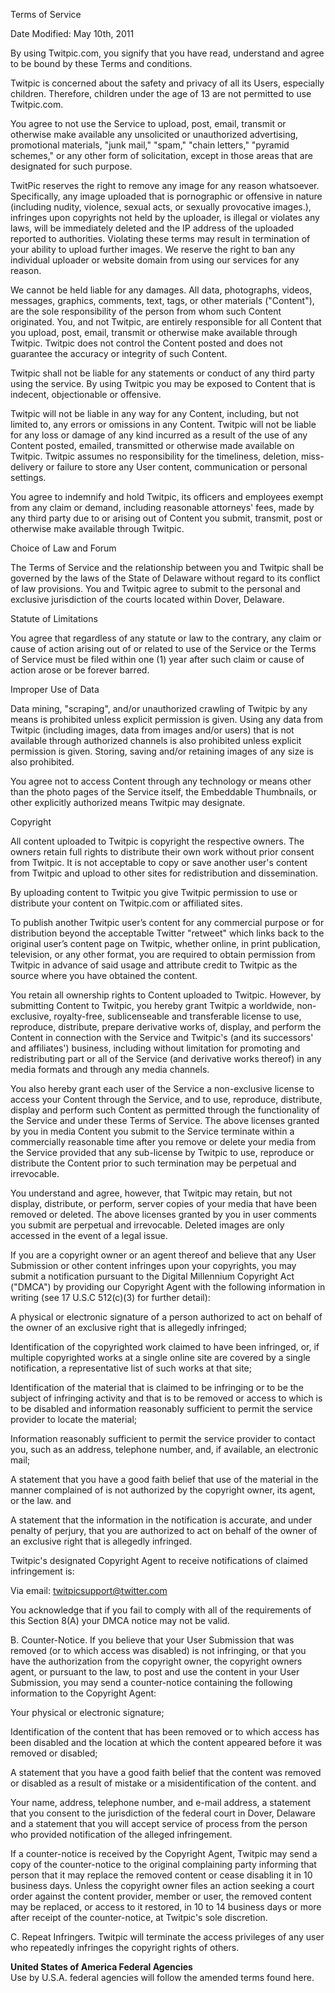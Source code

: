 Terms of Service

Date Modified: May 10th, 2011

By using Twitpic.com, you signify that you have read, understand and agree to be bound by these Terms and conditions.

Twitpic is concerned about the safety and privacy of all its Users, especially children. Therefore, children under the age of 13 are not permitted to use Twitpic.com.

You agree to not use the Service to upload, post, email, transmit or otherwise make available any unsolicited or unauthorized advertising, promotional materials, "junk mail," "spam," "chain letters," "pyramid schemes," or any other form of solicitation, except in those areas that are designated for such purpose.

TwitPic reserves the right to remove any image for any reason whatsoever. Specifically, any image uploaded that is pornographic or offensive in nature (including nudity, violence, sexual acts, or sexually provocative images.), infringes upon copyrights not held by the uploader, is illegal or violates any laws, will be immediately deleted and the IP address of the uploaded reported to authorities. Violating these terms may result in termination of your ability to upload further images. We reserve the right to ban any individual uploader or website domain from using our services for any reason.

We cannot be held liable for any damages. All data, photographs, videos, messages, graphics, comments, text, tags, or other materials ("Content"), are the sole responsibility of the person from whom such Content originated. You, and not Twitpic, are entirely responsible for all Content that you upload, post, email, transmit or otherwise make available through Twitpic. Twitpic does not control the Content posted and does not guarantee the accuracy or integrity of such Content.

Twitpic shall not be liable for any statements or conduct of any third party using the service. By using Twitpic you may be exposed to Content that is indecent, objectionable or offensive.

Twitpic will not be liable in any way for any Content, including, but not limited to, any errors or omissions in any Content. Twitpic will not be liable for any loss or damage of any kind incurred as a result of the use of any Content posted, emailed, transmitted or otherwise made available on Twitpic. Twitpic assumes no responsibility for the timeliness, deletion, miss-delivery or failure to store any User content, communication or personal settings.

You agree to indemnify and hold Twitpic, its officers and employees exempt from any claim or demand, including reasonable attorneys' fees, made by any third party due to or arising out of Content you submit, transmit, post or otherwise make available through Twitpic.

Choice of Law and Forum

The Terms of Service and the relationship between you and Twitpic shall be governed by the laws of the State of Delaware without regard to its conflict of law provisions. You and Twitpic agree to submit to the personal and exclusive jurisdiction of the courts located within Dover, Delaware.

Statute of Limitations

You agree that regardless of any statute or law to the contrary, any claim or cause of action arising out of or related to use of the Service or the Terms of Service must be filed within one (1) year after such claim or cause of action arose or be forever barred.

Improper Use of Data

Data mining, "scraping", and/or unauthorized crawling of Twitpic by any means is prohibited unless explicit permission is given. Using any data from Twitpic (including images, data from images and/or users) that is not available through authorized channels is also prohibited unless explicit permission is given. Storing, saving and/or retaining images of any size is also prohibited.

You agree not to access Content through any technology or means other than the photo pages of the Service itself, the Embeddable Thumbnails, or other explicitly authorized means Twitpic may designate.

Copyright

All content uploaded to Twitpic is copyright the respective owners. The owners retain full rights to distribute their own work without prior consent from Twitpic. It is not acceptable to copy or save another user's content from Twitpic and upload to other sites for redistribution and dissemination.

By uploading content to Twitpic you give Twitpic permission to use or distribute your content on Twitpic.com or affiliated sites.

To publish another Twitpic user’s content for any commercial purpose or for distribution beyond the acceptable Twitter "retweet" which links back to the original user’s content page on Twitpic, whether online, in print publication, television, or any other format, you are required to obtain permission from Twitpic in advance of said usage and attribute credit to Twitpic as the source where you have obtained the content.

You retain all ownership rights to Content uploaded to Twitpic. However, by submitting Content to Twitpic, you hereby grant Twitpic a worldwide, non-exclusive, royalty-free, sublicenseable and transferable license to use, reproduce, distribute, prepare derivative works of, display, and perform the Content in connection with the Service and Twitpic's (and its successors' and affiliates') business, including without limitation for promoting and redistributing part or all of the Service (and derivative works thereof) in any media formats and through any media channels.

You also hereby grant each user of the Service a non-exclusive license to access your Content through the Service, and to use, reproduce, distribute, display and perform such Content as permitted through the functionality of the Service and under these Terms of Service. The above licenses granted by you in media Content you submit to the Service terminate within a commercially reasonable time after you remove or delete your media from the Service provided that any sub-license by Twitpic to use, reproduce or distribute the Content prior to such termination may be perpetual and irrevocable.

You understand and agree, however, that Twitpic may retain, but not display, distribute, or perform, server copies of your media that have been removed or deleted. The above licenses granted by you in user comments you submit are perpetual and irrevocable. Deleted images are only accessed in the event of a legal issue.

If you are a copyright owner or an agent thereof and believe that any User Submission or other content infringes upon your copyrights, you may submit a notification pursuant to the Digital Millennium Copyright Act ("DMCA") by providing our Copyright Agent with the following information in writing (see 17 U.S.C 512(c)(3) for further detail):

A physical or electronic signature of a person authorized to act on behalf of the owner of an exclusive right that is allegedly infringed;

Identification of the copyrighted work claimed to have been infringed, or, if multiple copyrighted works at a single online site are covered by a single notification, a representative list of such works at that site;

Identification of the material that is claimed to be infringing or to be the subject of infringing activity and that is to be removed or access to which is to be disabled and information reasonably sufficient to permit the service provider to locate the material;

Information reasonably sufficient to permit the service provider to contact you, such as an address, telephone number, and, if available, an electronic mail;

A statement that you have a good faith belief that use of the material in the manner complained of is not authorized by the copyright owner, its agent, or the law. and

A statement that the information in the notification is accurate, and under penalty of perjury, that you are authorized to act on behalf of the owner of an exclusive right that is allegedly infringed.

Twitpic's designated Copyright Agent to receive notifications of claimed infringement is:

Via email: twitpicsupport@twitter.com

You acknowledge that if you fail to comply with all of the requirements of this Section 8(A) your DMCA notice may not be valid.

B. Counter-Notice. If you believe that your User Submission that was removed (or to which access was disabled) is not infringing, or that you have the authorization from the copyright owner, the copyright owners agent, or pursuant to the law, to post and use the content in your User Submission, you may send a counter-notice containing the following information to the Copyright Agent:

Your physical or electronic signature;

Identification of the content that has been removed or to which access has been disabled and the location at which the content appeared before it was removed or disabled;

A statement that you have a good faith belief that the content was removed or disabled as a result of mistake or a misidentification of the content. and

Your name, address, telephone number, and e-mail address, a statement that you consent to the jurisdiction of the federal court in Dover, Delaware and a statement that you will accept service of process from the person who provided notification of the alleged infringement.

If a counter-notice is received by the Copyright Agent, Twitpic may send a copy of the counter-notice to the original complaining party informing that person that it may replace the removed content or cease disabling it in 10 business days. Unless the copyright owner files an action seeking a court order against the content provider, member or user, the removed content may be replaced, or access to it restored, in 10 to 14 business days or more after receipt of the counter-notice, at Twitpic's sole discretion.

C. Repeat Infringers. Twitpic will terminate the access privileges of any user who repeatedly infringes the copyright rights of others.

**United States of America Federal Agencies**  
Use by U.S.A. federal agencies will follow the amended terms found here.